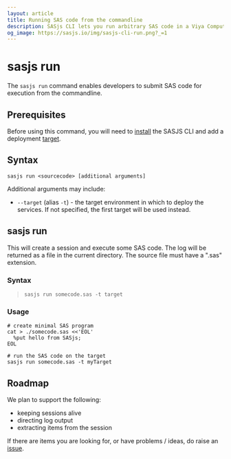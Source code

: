 ```yaml
---
layout: article
title: Running SAS code from the commandline
description: SASjs CLI lets you run arbitrary SAS code in a Viya Compute Session, directly from the terminal (or commandline session).
og_image: https://sasjs.io/img/sasjs-cli-run.png?_=1
---
```


sasjs run
====================

The `sasjs run` command enables developers to submit SAS code for execution from the commandline.

<script id="asciicast-FK3Xr2RhqAjhIcqLLLKD7xCvM" src="https://asciinema.org/a/FK3Xr2RhqAjhIcqLLLKD7xCvM.js" async></script>

## Prerequisites
Before using this command, you will need to [install](/sasjs-cli/#installation) the SASJS CLI and add a deployment [target](/sasjs-cli-add).

## Syntax

```
sasjs run <sourcecode> [additional arguments]
```

Additional arguments may include:

* `--target` (alias `-t`) - the target environment in which to deploy the services.  If not specified, the first target will be used instead.


## sasjs run

This will create a session and execute some SAS code.  The log will be returned as a file in the current directory.  The source file must have a ".sas" extension.

### Syntax

> `sasjs run somecode.sas -t target`

### Usage

```
# create minimal SAS program
cat > ./somecode.sas <<'EOL'
  %put hello from SASjs;
EOL

# run the SAS code on the target
sasjs run somecode.sas -t myTarget
```


## Roadmap

We plan to support the following:

 * keeping sessions alive
 * directing log output
 * extracting items from the session

 If there are items you are looking for, or have problems / ideas, do raise an [issue](https://github.com/sasjs/cli/issues).